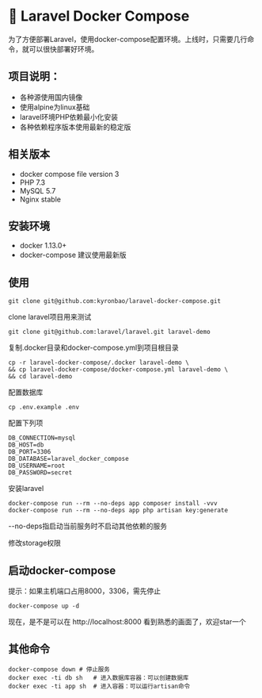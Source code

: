 # 🚀 Laravel Docker Compose
为了方便部署Laravel，使用docker-compose配置环境。上线时，只需要几行命令，就可以很快部署好环境。
## 项目说明：
- 各种源使用国内镜像
- 使用alpine为linux基础
- laravel环境PHP依赖最小化安装
- 各种依赖程序版本使用最新的稳定版
## 相关版本
- docker compose file version 3
- PHP 7.3
- MySQL 5.7
- Nginx stable

## 安装环境
- docker 1.13.0+
- docker-compose 建议使用最新版

## 使用
```
git clone git@github.com:kyronbao/laravel-docker-compose.git
```
clone laravel项目用来测试
```
git clone git@github.com:laravel/laravel.git laravel-demo

```

复制.docker目录和docker-compose.yml到项目根目录
```
cp -r laravel-docker-compose/.docker laravel-demo \
&& cp laravel-docker-compose/docker-compose.yml laravel-demo \
&& cd laravel-demo
```

配置数据库
```
cp .env.example .env
```
配置下列项
```
DB_CONNECTION=mysql
DB_HOST=db
DB_PORT=3306
DB_DATABASE=laravel_docker_compose
DB_USERNAME=root
DB_PASSWORD=secret
```
安装laravel
```
docker-compose run --rm --no-deps app composer install -vvv
docker-compose run --rm --no-deps app php artisan key:generate
```
--no-deps指启动当前服务时不启动其他依赖的服务

修改storage权限

## 启动docker-compose
提示：如果主机端口占用8000，3306，需先停止
```
docker-compose up -d
```
现在，是不是可以在 http://localhost:8000 看到熟悉的画面了，欢迎star一个
## 其他命令
```
docker-compose down # 停止服务
docker exec -ti db sh   # 进入数据库容器：可以创建数据库
docker exec -ti app sh  # 进入容器：可以运行artisan命令 
```


